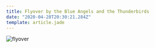 ```yaml
---
title: Flyover by the Blue Angels and the Thunderbirds
date: "2020-04-28T20:30:21.284Z"
template: article.jade
---
```


![flyover](flyover-04282020.gif)

